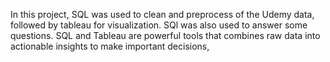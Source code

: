 In this project, SQL was used to clean and 
preprocess of the Udemy data, followed by tableau for visualization.
SQl was also used to answer some questions.
SQL and Tableau are powerful tools that combines raw data
into actionable insights to make important decisions,
